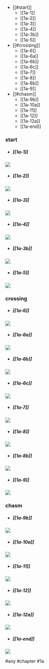 <!--toc:start-->
  - [[#start]]
    - [[1a-1]]
    - [[1a-2]]
    - [[1a-3]]
    - [[1a-4]]
    - [[1a-3b]]
    - [[1a-5]]
  - [[#crossing]]
    - [[1a-6]]
    - [[1a-6a]]
    - [[1a-6b]]
    - [[1a-6c]]
    - [[1a-7]]
    - [[1a-8]]
    - [[1a-8b]]
    - [[1a-9]]
  - [[#chasm]]
    - [[1a-9b]]
    - [[1a-10a]]
    - [[1a-11]]
    - [[1a-12]]
    - [[1a-12a]]
    - [[1a-end]]
<!--toc:end-->

### start
* ##### [[1a-1]]
![](https://berrycamp.github.io/img/celeste/previews/city/a/1.png)

* ##### [[1a-2]]
![](https://berrycamp.github.io/img/celeste/previews/city/a/2.png)

* ##### [[1a-3]]
![](https://berrycamp.github.io/img/celeste/previews/city/a/3.png)

* ##### [[1a-4]]
![](https://berrycamp.github.io/img/celeste/previews/city/a/4.png)

* ##### [[1a-3b]]
![](https://berrycamp.github.io/img/celeste/previews/city/a/3b.png)

* ##### [[1a-5]]
![](https://berrycamp.github.io/img/celeste/previews/city/a/5.png)

### crossing
* ##### [[1a-6]]
![](https://berrycamp.github.io/img/celeste/previews/city/a/6.png)

* ##### [[1a-6a]]
![](https://berrycamp.github.io/img/celeste/previews/city/a/6a.png)

* ##### [[1a-6b]]
![](https://berrycamp.github.io/img/celeste/previews/city/a/6b.png)

* ##### [[1a-6c]]
![](https://berrycamp.github.io/img/celeste/previews/city/a/6c.png)

* ##### [[1a-7]]
![](https://berrycamp.github.io/img/celeste/previews/city/a/7.png)

* ##### [[1a-8]]
![](https://berrycamp.github.io/img/celeste/previews/city/a/8.png)

* ##### [[1a-8b]]
![](https://berrycamp.github.io/img/celeste/previews/city/a/8b.png)

* ##### [[1a-9]]
![](https://berrycamp.github.io/img/celeste/previews/city/a/9.png)

### chasm
* ##### [[1a-9b]]
![](https://berrycamp.github.io/img/celeste/previews/city/a/9b.png)

* ##### [[1a-10a]]
![](https://berrycamp.github.io/img/celeste/previews/city/a/10a.png)

* ##### [[1a-11]]
![](https://berrycamp.github.io/img/celeste/previews/city/a/11.png)

* ##### [[1a-12]]
![](https://berrycamp.github.io/img/celeste/previews/city/a/12.png)

* ##### [[1a-12a]]
![](https://berrycamp.github.io/img/celeste/previews/city/a/12a.png)

* ##### [[1a-end]]
![](https://berrycamp.github.io/img/celeste/previews/city/a/end.png)


#any #chapter #1a

